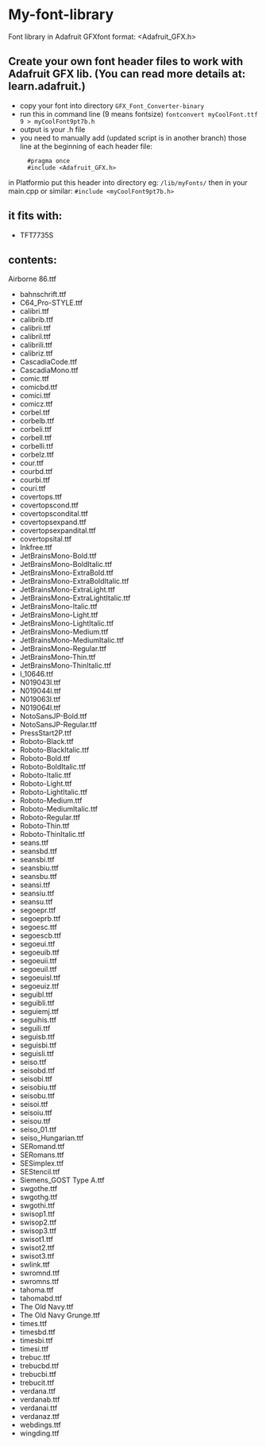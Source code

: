 # My-font-library
Font library in Adafruit GFXfont format:
<Adafruit_GFX.h>

## Create your own font header files to work with Adafruit GFX lib. (You can read more details at: learn.adafruit.)
- copy your font into directory `GFX_Font_Converter-binary`
- run this in command line (9 means fontsize)
`fontconvert myCoolFont.ttf 9 > myCoolFont9pt7b.h`
- output is your .h file
- you need to manually add (updated script is in another branch) those line at the beginning of each header file:
  ```
    #pragma once
    #include <Adafruit_GFX.h>
  ```

in Platformio put this header into directory eg: `/lib/myFonts/`
then in your main.cpp or similar:
`#include <myCoolFont9pt7b.h>`

## it fits with:
- TFT7735S

## contents:
Airborne 86.ttf
- bahnschrift.ttf
- C64_Pro-STYLE.ttf
- calibri.ttf
- calibrib.ttf
- calibrii.ttf
- calibril.ttf
- calibrili.ttf
- calibriz.ttf
- CascadiaCode.ttf
- CascadiaMono.ttf
- comic.ttf
- comicbd.ttf
- comici.ttf
- comicz.ttf
- corbel.ttf
- corbelb.ttf
- corbeli.ttf
- corbell.ttf
- corbelli.ttf
- corbelz.ttf
- cour.ttf
- courbd.ttf
- courbi.ttf
- couri.ttf
- covertops.ttf
- covertopscond.ttf
- covertopscondital.ttf
- covertopsexpand.ttf
- covertopsexpandital.ttf
- covertopsital.ttf
- Inkfree.ttf
- JetBrainsMono-Bold.ttf
- JetBrainsMono-BoldItalic.ttf
- JetBrainsMono-ExtraBold.ttf
- JetBrainsMono-ExtraBoldItalic.ttf
- JetBrainsMono-ExtraLight.ttf
- JetBrainsMono-ExtraLightItalic.ttf
- JetBrainsMono-Italic.ttf
- JetBrainsMono-Light.ttf
- JetBrainsMono-LightItalic.ttf
- JetBrainsMono-Medium.ttf
- JetBrainsMono-MediumItalic.ttf
- JetBrainsMono-Regular.ttf
- JetBrainsMono-Thin.ttf
- JetBrainsMono-ThinItalic.ttf
- l_10646.ttf
- N019043l.ttf
- N019044l.ttf
- N019063l.ttf
- N019064l.ttf
- NotoSansJP-Bold.ttf
- NotoSansJP-Regular.ttf
- PressStart2P.ttf
- Roboto-Black.ttf
- Roboto-BlackItalic.ttf
- Roboto-Bold.ttf
- Roboto-BoldItalic.ttf
- Roboto-Italic.ttf
- Roboto-Light.ttf
- Roboto-LightItalic.ttf
- Roboto-Medium.ttf
- Roboto-MediumItalic.ttf
- Roboto-Regular.ttf
- Roboto-Thin.ttf
- Roboto-ThinItalic.ttf
- seans.ttf
- seansbd.ttf
- seansbi.ttf
- seansbiu.ttf
- seansbu.ttf
- seansi.ttf
- seansiu.ttf
- seansu.ttf
- segoepr.ttf
- segoeprb.ttf
- segoesc.ttf
- segoescb.ttf
- segoeui.ttf
- segoeuib.ttf
- segoeuii.ttf
- segoeuil.ttf
- segoeuisl.ttf
- segoeuiz.ttf
- seguibl.ttf
- seguibli.ttf
- seguiemj.ttf
- seguihis.ttf
- seguili.ttf
- seguisb.ttf
- seguisbi.ttf
- seguisli.ttf
- seiso.ttf
- seisobd.ttf
- seisobi.ttf
- seisobiu.ttf
- seisobu.ttf
- seisoi.ttf
- seisoiu.ttf
- seisou.ttf
- seiso_01.ttf
- seiso_Hungarian.ttf
- SERomand.ttf
- SERomans.ttf
- SESimplex.ttf
- SEStencil.ttf
- Siemens_GOST Type A.ttf
- swgothe.ttf
- swgothg.ttf
- swgothi.ttf
- swisop1.ttf
- swisop2.ttf
- swisop3.ttf
- swisot1.ttf
- swisot2.ttf
- swisot3.ttf
- swlink.ttf
- swromnd.ttf
- swromns.ttf
- tahoma.ttf
- tahomabd.ttf
- The Old Navy.ttf
- The Old Navy Grunge.ttf
- times.ttf
- timesbd.ttf
- timesbi.ttf
- timesi.ttf
- trebuc.ttf
- trebucbd.ttf
- trebucbi.ttf
- trebucit.ttf
- verdana.ttf
- verdanab.ttf
- verdanai.ttf
- verdanaz.ttf
- webdings.ttf
- wingding.ttf


